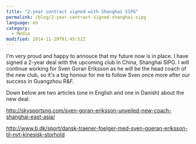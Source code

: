 ```yaml
---
title: "2-year contract signed with Shanghai SIPG"
permalink: /blog/2-year-contract-signed-shanghai-sipg
language: en
category:
  - Media
modified: 2014-11-29T01:45:52Z
---
```


I'm very proud and happy to annouce that my future now is in place. I have signed a 2-year deal with the upcoming club in China, Shanghai SIPG. I will continue working for Sven Goran Eriksson as he will be the head coach of the new club, so it's a big honour for me to follow Sven once more after our success in Guangzhou R&F.

Down below are two articles (one in English and one in Danish) about the new deal:

<http://skysportsng.com/sven-goran-eriksson-unveiled-new-coach-shanghai-east-asia/>

<http://www.b.dk/sport/dansk-traener-foelger-med-sven-goeran-eriksson-til-nyt-kinesisk-storhold>
